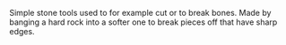 Simple stone tools used to for example cut or to break bones. Made by banging a hard rock into a softer one to break pieces off that have sharp edges.